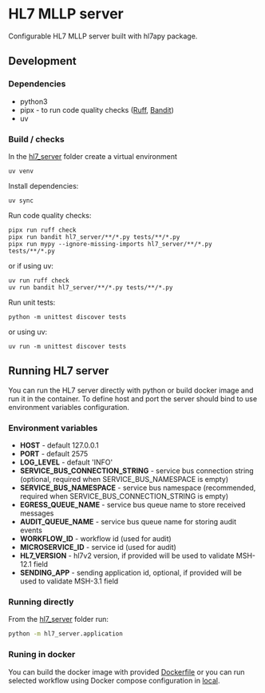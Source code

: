 # HL7 MLLP server

Configurable HL7 MLLP server built with hl7apy package.

## Development

### Dependencies

- python3
- pipx - to run code quality checks ([Ruff](https://github.com/astral-sh/ruff), [Bandit](https://github.com/PyCQA/bandit))
- uv

### Build / checks

In the [hl7_server](.) folder create a virtual environment

```
uv venv
```

Install dependencies:

```
uv sync
```

Run code quality checks:

```
pipx run ruff check
pipx run bandit hl7_server/**/*.py tests/**/*.py
pipx run mypy --ignore-missing-imports hl7_server/**/*.py tests/**/*.py
```

or if using uv:

```
uv run ruff check
uv run bandit hl7_server/**/*.py tests/**/*.py
```

Run unit tests:

```
python -m unittest discover tests
```

or using uv:

```
uv run -m unittest discover tests
```

## Running HL7 server

You can run the HL7 server directly with python or build docker image and run it in the container.
To define host and port the server should bind to use environment variables configuration.

### Environment variables

- **HOST** - default 127.0.0.1
- **PORT** - default 2575
- **LOG_LEVEL** - default 'INFO'
- **SERVICE_BUS_CONNECTION_STRING** - service bus connection string (optional, required when SERVICE_BUS_NAMESPACE is empty)
- **SERVICE_BUS_NAMESPACE** - service bus namespace (recommended, required when SERVICE_BUS_CONNECTION_STRING is empty)
- **EGRESS_QUEUE_NAME** - service bus queue name to store received messages
- **AUDIT_QUEUE_NAME** - service bus queue name for storing audit events
- **WORKFLOW_ID** - workflow id (used for audit)
- **MICROSERVICE_ID** - service id (used for audit)
- **HL7_VERSION** - hl7v2 version, if provided will be used to validate MSH-12.1 field
- **SENDING_APP** - sending application id, optional, if provided will be used to validate MSH-3.1 field

### Running directly

From the [hl7_server](.) folder run:

```sh
python -m hl7_server.application
```

### Runing in docker

You can build the docker image with provided [Dockerfile](./Dockerfile) or you can run selected workflow
using Docker compose configuration in [local](../local/README.md).
